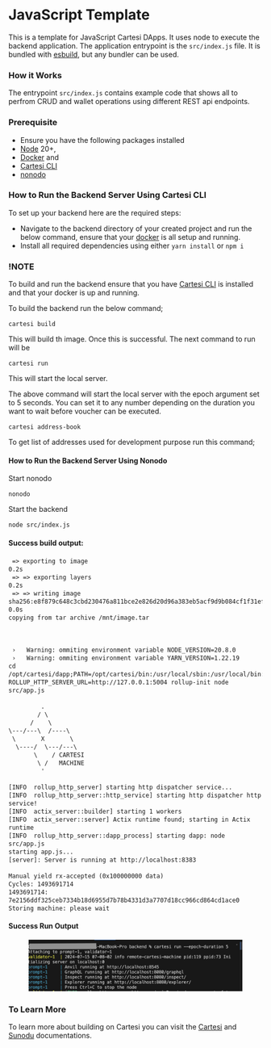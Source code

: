 # JavaScript Template

This is a template for JavaScript Cartesi DApps. It uses node to execute the backend application. The application entrypoint is the `src/index.js` file. It is bundled with [esbuild](https://esbuild.github.io/), but any bundler can be used.

### How it Works

The entrypoint `src/index.js` contains example code that shows all to perfrom CRUD and wallet operations using different REST api endpoints.

### Prerequisite

* Ensure you have the following packages installed
* [Node](https://nodejs.org/en) 20+,
* [Docker](https://docs.docker.com/desktop/install/windows-install/) and
* [Cartesi CLI](https://docs.sunodo.io/guide/introduction/installing)
* [nonodo](https://github.com/Calindra/nonodo/tree/main)

### How to Run the Backend Server Using Cartesi CLI

To set up your backend here are the required steps:

* Navigate to the backend directory of your created project and run the below command, ensure that your [docker](https://docs.docker.com/engine/install/) is all setup and running.
* Install all required dependencies using either `yarn install` or `npm i`

### !NOTE

To build and run the backend ensure that you have [Cartesi CLI](https://docs.sunodo.io/guide/introduction/installing) is installed and that your docker is up and running.

To build the backend run the below command;

```
cartesi build
```

This will build th image. Once this is successful. The next command to run will be

```
cartesi run
```

This will start the local server.

The above command will start the local server with the epoch argument set to 5 seconds. You can set it to any number depending on the duration you want to wait before voucher can be executed.

```
cartesi address-book
```

To get list of addresses used for development purpose run this command;

#### How to Run the Backend Server Using Nonodo



Start nonodo

```
nonodo
```

Start the backend

```
node src/index.js
```

#### Success build output:



```
 => exporting to image                                                                                                                                                        0.2s
 => => exporting layers                                                                                                                                                       0.2s
 => => writing image sha256:e8f879c648c3cbd230476a811bce2e826d20d96a383eb5acf9d9b084cf1f31ef                                                                                  0.0s
copying from tar archive /mnt/image.tar



 ›   Warning: ommiting environment variable NODE_VERSION=20.8.0
 ›   Warning: ommiting environment variable YARN_VERSION=1.22.19
cd /opt/cartesi/dapp;PATH=/opt/cartesi/bin:/usr/local/sbin:/usr/local/bin:/usr/sbin:/usr/bin:/sbin:/bin ROLLUP_HTTP_SERVER_URL=http://127.0.0.1:5004 rollup-init node src/app.js

         .
        / \
      /    \
\---/---\  /----\
 \       X       \
  \----/  \---/---\
       \    / CARTESI
        \ /   MACHINE
         '

[INFO  rollup_http_server] starting http dispatcher service...
[INFO  rollup_http_server::http_service] starting http dispatcher http service!
[INFO  actix_server::builder] starting 1 workers
[INFO  actix_server::server] Actix runtime found; starting in Actix runtime
[INFO  rollup_http_server::dapp_process] starting dapp: node src/app.js
starting app.js...
[server]: Server is running at http://localhost:8383

Manual yield rx-accepted (0x100000000 data)
Cycles: 1493691714
1493691714: 7e2156ddf325ceb7334b18d6955d7b78b4331d3a7707d18cc966cd864cd1ace0
Storing machine: please wait
```

#### Success Run Output

<figure><img src="../../../.gitbook/assets/image (2).png" alt=""><figcaption></figcaption></figure>

### To Learn More



To learn more about building on Cartesi you can visit the [Cartesi](https://docs.cartesi.io/cartesi-rollups/1.3/) and [Sunodu](https://docs.sunodo.io/) documentations.

